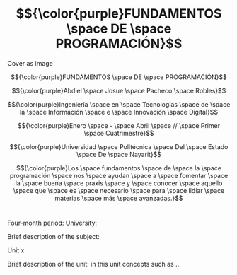 # $${\color{purple}FUNDAMENTOS \space DE \space PROGRAMACIÓN}$$

Cover as image

$${\color{purple}FUNDAMENTOS \space DE \space PROGRAMACIÓN}$$

$${\color{purple}Abdiel \space Josue \space Pacheco \space Robles}$$

$${\color{purple}Ingeniería \space en \space Tecnologías \space de \space la \space Información \space e \space Innovación \space Digital}$$

$${\color{purple}Enero \space - \space Abril \space // \space Primer \space Cuatrimestre}$$

$${\color{purple}Universidad \space Politécnica \space Del \space Estado \space De \space Nayarit}$$

$${\color{purple}Los \space fundamentos \space de \space la \space programación \space nos \space ayudan \space a \space fomentar \space la \space buena \space praxis \space y \space conocer \space aquello \space que \space es \space necesario \space para \space lidiar \space materias \space más \space avanzadas.}$$


#

Four-month period:
University:

Brief description of the subject:

Unit x

Brief description of the unit: in this unit concepts such as ...

